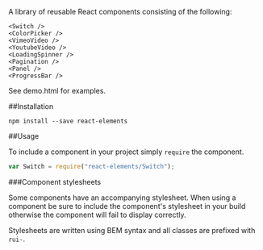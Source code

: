 A library of reusable React components consisting of the following:

```
<Switch />
<ColorPicker />
<VimeoVideo />
<YoutubeVideo />
<LoadingSpinner />
<Pagination />
<Panel />
<ProgressBar />
```

See demo.html for examples.

##Installation

```
npm install --save react-elements
```

##Usage

To include a component in your project simply ```require``` the component.

```javascript
var Switch = require("react-elements/Switch");
```

###Component stylesheets

Some components have an accompanying stylesheet. When using a component be sure
to include the component's stylesheet in your build otherwise the component
will fail to display correctly.

Stylesheets are written using BEM syntax and all classes are prefixed
with ```rui-```.

